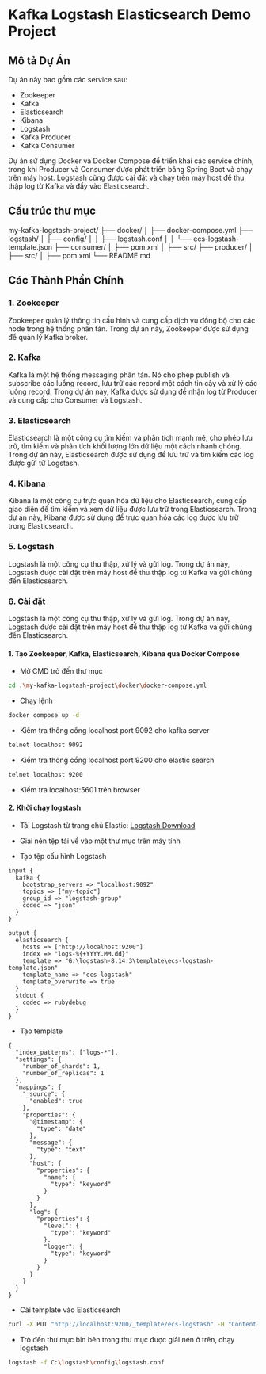 # Kafka Logstash Elasticsearch Demo Project

## Mô tả Dự Án

Dự án này bao gồm các service sau:
- Zookeeper
- Kafka
- Elasticsearch
- Kibana
- Logstash
- Kafka Producer
- Kafka Consumer

Dự án sử dụng Docker và Docker Compose để triển khai các service chính, trong khi Producer và Consumer được phát triển bằng Spring Boot và chạy trên máy host. Logstash cũng được cài đặt và chạy trên máy host để thu thập log từ Kafka và đẩy vào Elasticsearch.

## Cấu trúc thư mục
my-kafka-logstash-project/
├── docker/
│ ├── docker-compose.yml
├── logstash/
│ ├── config/
│ │ ├── logstash.conf
│ │ └── ecs-logstash-template.json
├── consumer/
│ ├── pom.xml
│ ├── src/
├── producer/
│ ├── src/
│ ├── pom.xml
└── README.md

## Các Thành Phần Chính

### 1. Zookeeper
Zookeeper quản lý thông tin cấu hình và cung cấp dịch vụ đồng bộ cho các node trong hệ thống phân tán. Trong dự án này, Zookeeper được sử dụng để quản lý Kafka broker.

### 2. Kafka
Kafka là một hệ thống messaging phân tán. Nó cho phép publish và subscribe các luồng record, lưu trữ các record một cách tin cậy và xử lý các luồng record. Trong dự án này, Kafka được sử dụng để nhận log từ Producer và cung cấp cho Consumer và Logstash.

### 3. Elasticsearch
Elasticsearch là một công cụ tìm kiếm và phân tích mạnh mẽ, cho phép lưu trữ, tìm kiếm và phân tích khối lượng lớn dữ liệu một cách nhanh chóng. Trong dự án này, Elasticsearch được sử dụng để lưu trữ và tìm kiếm các log được gửi từ Logstash.

### 4. Kibana
Kibana là một công cụ trực quan hóa dữ liệu cho Elasticsearch, cung cấp giao diện để tìm kiếm và xem dữ liệu được lưu trữ trong Elasticsearch. Trong dự án này, Kibana được sử dụng để trực quan hóa các log được lưu trữ trong Elasticsearch.

### 5. Logstash
Logstash là một công cụ thu thập, xử lý và gửi log. Trong dự án này, Logstash được cài đặt trên máy host để thu thập log từ Kafka và gửi chúng đến Elasticsearch.

### 6. Cài đặt
Logstash là một công cụ thu thập, xử lý và gửi log. Trong dự án này, Logstash được cài đặt trên máy host để thu thập log từ Kafka và gửi chúng đến Elasticsearch.

#### 1. Tạo Zookeeper, Kafka, Elasticsearch, Kibana qua Docker Compose

- Mở CMD trỏ đến thư mục 

```bash
cd .\my-kafka-logstash-project\docker\docker-compose.yml
```

- Chạy lệnh

```bash
docker compose up -d
```

- Kiểm tra thông cổng localhost port 9092 cho kafka server

```bash
telnet localhost 9092
```

- Kiểm tra thông cổng localhost port 9200 cho elastic search

```bash
telnet localhost 9200
```

- Kiểm tra localhost:5601 trên browser

#### 2. Khởi chạy logstash

- Tải Logstash từ trang chủ	Elastic: [Logstash Download](https://www.elastic.co/downloads/logstash)

- Giải nén tệp tải về vào một thư mục trên máy tính

- Tạo tệp cấu hình Logstash

```config
input {
  kafka {
    bootstrap_servers => "localhost:9092"
    topics => ["my-topic"]
    group_id => "logstash-group"
    codec => "json"
  }
}

output {
  elasticsearch {
    hosts => ["http://localhost:9200"]
    index => "logs-%{+YYYY.MM.dd}"
	template => "G:\logstash-8.14.3\template\ecs-logstash-template.json"
    template_name => "ecs-logstash"
    template_overwrite => true
  }
  stdout {
    codec => rubydebug
  }
}
```

- Tạo template

```config
{
  "index_patterns": ["logs-*"],
  "settings": {
    "number_of_shards": 1,
    "number_of_replicas": 1
  },
  "mappings": {
    "_source": {
      "enabled": true
    },
    "properties": {
      "@timestamp": {
        "type": "date"
      },
      "message": {
        "type": "text"
      },
      "host": {
        "properties": {
          "name": {
            "type": "keyword"
          }
        }
      },
      "log": {
        "properties": {
          "level": {
            "type": "keyword"
          },
          "logger": {
            "type": "keyword"
          }
        }
      }
    }
  }
}
```

- Cài template vào Elasticsearch

```bash
curl -X PUT "http://localhost:9200/_template/ecs-logstash" -H "Content-Type: application/json" -d @path\to\your\ecs-logstash-template.json
```

- Trỏ đến thư mục bin bên trong thư mục được giải nén ở trên, chạy logstash
 
```bash
logstash -f C:\logstash\config\logstash.conf
```

